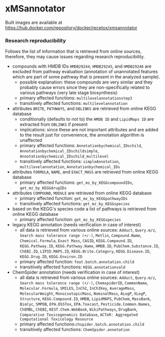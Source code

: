 # xMSannotator

Built images are available at https://hub.docker.com/repository/docker/recetox/xmsannotator

### Research reproducibility
Follows the list of information that is retrieved from online sources, therefore, they may cause issues regarding research reproducibility.

- compounds with HMDB IDs `HMDB29244`, `HMDB29245`, and `HMDB29246` are excluded from pathway evaluation (annotation of unannotated features which are part of some pathway that is present in the analyzed sample).
  - possible explanation: these compounds are very similar and they probably cause errors since they are non-specifically related to various pathways (very late stage biosynthesis)
  - primary affected functions: `multilevelannotationstep3`
  - transitively affected functions: `multilevelannotation`
- attributes `BRITE`, `PATHWAYS`, and `DBLINKS` are retrieved from online KEGG database
  - conditionally (defaults to not to) the `HMDB ID` and `LipidMaps ID` are extracted from `DBLINKS` if present
  - implications: since these are not important attributes and are added to the result just for convenience, the annotation algorithm is unaffected
  - primary affected functions: `Annotationbychemical_IDschild`, `Annotationbychemical_IDschildsimple`, `Annotationbychemical_IDschild_multilevel`
  - transitively affected functions: `simpleAnnotation`, `multilevelannotation`, `Annotationbychemical_IDs`
- attributes `FORMULA`, `NAME`, and `EXACT_MASS` are retrieved from online KEGG database
  - primary affected functions: `get_mz_by_KEGGcompoundIDs`, `get_mz_by_KEGGdrugIDs`
- attributes `COMPOUND`, `MODULE` are retrieved from online KEGG database
  - primary affected function: `get_mz_by_KEGGpathwayIDs`
  - transitively affected functions: `get_mz_by_KEGGspecies`
- based on the KEGG's species code a list of pathways is retrieved from online KEGG database
  - primary affected function: `get_mz_by_KEGGspecies`
- legacy KEGG annotation  (needs verification in case of interest)
  - all data is retrieved from various online sources: `Adduct`, `Query.m/z`, `Search mass tolerance range (+/-)`, `Metlin`, `Compound.Name`, `Chemical.Formula`, `Exact Mass`, `CASID`, `KEGG.Compound.ID`, `KEGG.Pathway.ID`, `KEGG.Pathway.Name`, `HMDB.ID`, `PubChem.Substance.ID`, `ChEBI.ID`, `LIPID.MAPS.ID`, `KEGG.Brite.Category`, `KEGG.Disease.ID`, `KEGG.Drug.ID`, `KEGG.Environ.ID`
  - primary affected function: `feat.batch.annotation.child`
  - transitively affected functions: `KEGG.annotationvold`
- ChemSpider annotation (needs verification in case of interest)
  - all data is retrieved from various online sources: `Adduct`, `Query.m/z`, `Search mass tolerance range (+/-)`, `ChemspiderID`, `CommonName`, `Molecular.Formula`, `SMILES`, `InChI`, `InChIKey`, `AverageMass`, `MolecularWeight`, `MonoisotopicMass`, `NominalMass`, `ALogP`, `XLogP`, `Structure`, `KEGG.Compound.ID`, `HMDB`, `LipidMAPS`, `PubChem`, `MassBank`, `BioCyc`, `SMPDB`, `EPA.DSSTox`, `EPA.Toxcast`, `Pesticide.Common.Names`, `ChEMBL`, `ChEBI`, `NIST.Chem.WebBook`, `WikiPathways`, `DrugBank`, `Comparative Toxicogenomics Database`, `ACToR: Aggregated Computational Toxicology Resource`
  - primary affected functions:`chspider.batch.annotation.child`
  - transitively affected functions: `ChemSpider.annotation`
